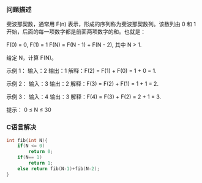 ### 问题描述

斐波那契数，通常用 F(n) 表示，形成的序列称为斐波那契数列。该数列由 0 和 1 开始，后面的每一项数字都是前面两项数字的和。也就是：

F(0) = 0,   F(1) = 1
F(N) = F(N - 1) + F(N - 2), 其中 N > 1.

给定 N，计算 F(N)。

示例 1：
输入：2
输出：1
解释：F(2) = F(1) + F(0) = 1 + 0 = 1.


示例 2：
输入：3
输出：2
解释：F(3) = F(2) + F(1) = 1 + 1 = 2.


示例 3：
输入：4
输出：3
解释：F(4) = F(3) + F(2) = 2 + 1 = 3.

提示：
0 ≤ N ≤ 30

### C语言解决
```c
int fib(int N){
    if(N <= 0)
        return 0;
    if(N== 1)
        return 1;
    else return fib(N-1)+fib(N-2);
}
```
